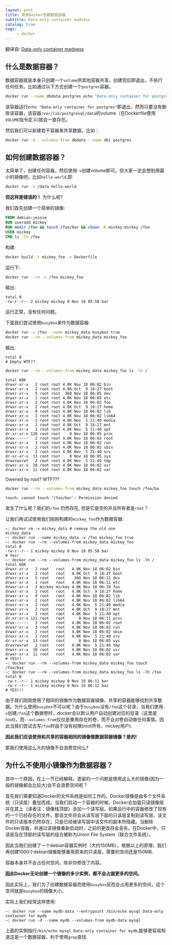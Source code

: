 ```yaml
---
layout: post
title: 使用Docker创建数据容器
subtitle: Data-only container madness
catalog: true
tags:
     - docker
---
```


翻译自: [Data-only container madness](http://container42.com/2014/11/18/data-only-container-madness/)

## 什么是数据容器？

数据容器就是本身只创建一个`volume`供其他容器共享，创建完后即退出，不执行任何任务。比如通过以下方式创建一个`postgres`容器。

```sh
docker run --name dbdata postgres echo "Data-only container for postgres"
```

该容器运行`echo "Data-only container for postgres"`即退出，然而只要没有删除该容器，该容器`/var/lib/postgresql/data`的volume（在Dockerfile使用`VOLUME`指令定义)就会一直存在。

然后我们可以新建若干容器来共享数据，比如：

```sh
docker run -d --volumes-from dbdata --name db1 postgres
```

## 如何创建数据容器？

太简单了，创建任何容器，然后使用`-v`创建volume即可。但大家一定会想到用最小的镜像吧，比如`hello-world`,即

```sh
docker run -v /data hello-world
```

**但这样是错误的！** 为什么呢?

我们首先创建一个简单的镜像:

```Dockerfile
FROM debian:jessie
RUN useradd mickey
RUN mkdir /foo && touch /foo/bar && chown -R mickey:mickey /foo
USER mickey
CMD ls -lh /foo
```

构建:

```sh
docker build -t mickey_foo -< Dockerfile
```

运行下:

```sh
docker run --rm -v /foo mickey_foo
```

输出:

```
total 0
-rw-r--r-- 2 mickey mickey 0 Nov 18 05:58 bar
```

运行正常，没有任何问题。

下面我们尝试使用`busybox`来作为数据容器:

```sh
docker run -v /foo --name mickey_data busybox true
docker run --rm --volumes-from mickey_data mickey_foo
```

输出:

```
total 0
# Empty WTF??
```

```sh
docker run --rm --volumes-from mickey_data mickey_foo ls -lh /
```

```
total 68K
drwxr-xr-x   2 root root 4.0K Nov 18 06:02 bin
drwxr-xr-x   2 root root 4.0K Oct  9 18:27 boot
drwxr-xr-x   5 root root  360 Nov 18 06:05 dev
drwxr-xr-x   1 root root 4.0K Nov 18 06:05 etc
drwxr-xr-x   2 root root 4.0K Nov 18 06:02 foo
drwxr-xr-x   2 root root 4.0K Oct  9 18:27 home
drwxr-xr-x   9 root root 4.0K Nov 18 06:02 lib
drwxr-xr-x   2 root root 4.0K Nov 18 06:02 lib64
drwxr-xr-x   2 root root 4.0K Nov  5 21:40 media
drwxr-xr-x   2 root root 4.0K Oct  9 18:27 mnt
drwxr-xr-x   2 root root 4.0K Nov  5 21:40 opt
dr-xr-xr-x 120 root root    0 Nov 18 06:05 proc
drwx------   2 root root 4.0K Nov 18 06:02 root
drwxr-xr-x   3 root root 4.0K Nov 18 06:02 run
drwxr-xr-x   2 root root 4.0K Nov 18 06:02 sbin
drwxr-xr-x   2 root root 4.0K Nov  5 21:40 srv
dr-xr-xr-x  13 root root    0 Nov 18 06:05 sys
drwxrwxrwt   2 root root 4.0K Nov  5 21:46 tmp
drwxr-xr-x  10 root root 4.0K Nov 18 06:02 usr
drwxr-xr-x  11 root root 4.0K Nov 18 06:02 var
```
<div style='text-color:red;'> Owened by root?  WTF???</div>

```sh
docker run --rm --volumes-from mickey_data mickey_foo touch /foo/ba
```

```
touch: cannot touch '/foo/bar': Permission denied
```

发生了什么呢？我们的`/foo` 仍然存在, 但是它是空的并且所有者是`root`？

让我们再试试使用我们刚刚构建的`mickey_foo`作为数据容器:

```
~: docker rm -v mickey_data # remove the old one
mickey_data
~: docker run --name mickey_data -v /foo mickey_foo true
~: docker run --rm --volumes-from mickey_data mickey_foo
total 0
-rw-r--r-- 1 mickey mickey 0 Nov 18 05:58 bar
# Yes!
~: docker run --rm --volumes-from mickey_data mickey_foo ls -lh /
total 68K
drwxr-xr-x   2 root   root   4.0K Nov 18 06:02 bin
drwxr-xr-x   2 root   root   4.0K Oct  9 18:27 boot
drwxr-xr-x   5 root   root    360 Nov 18 06:11 dev
drwxr-xr-x   1 root   root   4.0K Nov 18 06:11 etc
drwxr-xr-x   2 mickey mickey 4.0K Nov 18 06:10 foo
drwxr-xr-x   2 root   root   4.0K Oct  9 18:27 home
drwxr-xr-x   9 root   root   4.0K Nov 18 06:02 lib
drwxr-xr-x   2 root   root   4.0K Nov 18 06:02 lib64
drwxr-xr-x   2 root   root   4.0K Nov  5 21:40 media
drwxr-xr-x   2 root   root   4.0K Oct  9 18:27 mnt
drwxr-xr-x   2 root   root   4.0K Nov  5 21:40 opt
dr-xr-xr-x 121 root   root      0 Nov 18 06:11 proc
drwx------   2 root   root   4.0K Nov 18 06:02 root
drwxr-xr-x   3 root   root   4.0K Nov 18 06:02 run
drwxr-xr-x   2 root   root   4.0K Nov 18 06:02 sbin
drwxr-xr-x   2 root   root   4.0K Nov  5 21:40 srv
dr-xr-xr-x  13 root   root      0 Nov 18 06:05 sys
drwxrwxrwt   2 root   root   4.0K Nov  5 21:46 tmp
drwxr-xr-x  10 root   root   4.0K Nov 18 06:02 usr
drwxr-xr-x  11 root   root   4.0K Nov 18 06:02 var
# YES!!
~: docker run --rm --volumes-from mickey_data mickey_foo touch /foo/baz
~: docker run --rm --volumes-from mickey_data mickey_foo ls -lh /foo
total 0
-rw-r--r-- 1 mickey mickey 0 Nov 18 06:11 bar
-rw-r--r-- 1 mickey mickey 0 Nov 18 06:12 baz
# YES!!!
```

由于我们刚刚使用了相同的镜像作为数据容器镜像，共享的容器能够找到共享数据。为什么使用`busybox`不可以呢？由于`busybox`没有`/foo`这个目录，当我们使用`-v`创建`/foo`这个数据卷时，docker会以默认用户自动创建对应的目录（这里是root)，而`--volumes-from`仅仅是重用存在的卷，而不会对卷自动做任何事情。因此当我们尝试去写`/foo`时由于没有权限(root所有，mickey用户).

**因此我们应该使用和共享的容器相同的镜像做数据容器镜像？是的!**

那我们使用这么大的镜像不会浪费空间么?

## 为什么不使用小镜像作为数据容器？

其中一个原因，在上一节已经解释。遗留的一个问题是使用这么大的镜像(因为一般的镜像都会比较大)会不会浪费空间呢？

首先我们需要知道Docker的文件系统是如何工作的。Docker镜像是由多个文件系统（只读层）叠加而成。当我们启动一个容器的时候，Docker会加载只读镜像层并在其上（译者注：镜像栈顶部）添加一个读写层。如果运行中的容器修改了现有的一个已经存在的文件，那该文件将会从读写层下面的只读层复制到读写层，该文件的只读版本仍然存在，只是已经被读写层中该文件的副本所隐藏。当删除Docker容器，并通过该镜像重新启动时，之前的更改将会丢失。在Docker中，只读层及在顶部的读写层的组合被称为Union File System（联合文件系统）。

因此当我们创建了一个debian容器实例时（大约150MB），根据以上的原理，我们再创建1000个debian镜像能够重用原来的只读层，需要的空间还是150MB.

容器本身并不会占任何空间，除非你修改了内容。

**因此Docker无论创建一个镜像的多少实例，都不会占据更多的空间。**

因此实际上，我们为了创建数据容器而使用`busybox`反而会占用更多的空间，这个空间就是`busybox`的镜像大小。

实际上我们经常这样使用:

```
~: docker run --name mydb-data --entrypoint /bin/echo mysql Data-only container for mydb
~: docker run -d --name mydb --volumes-from mydb-data mysql
```

上面的实例指行`/bin/echo mysql Data-only container for mydb`,能够更容易知道这是一个数据容器，利于使用`grep`查找.


